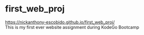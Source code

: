 # first_web_proj
https://nickanthony-escobido.github.io/first_web_proj/
<br>
This is my first ever website assignment during KodeGo Bootcamp

